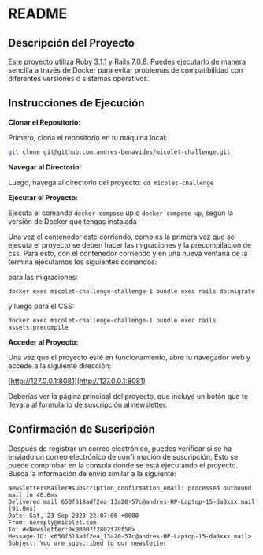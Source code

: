 # README

## Descripción del Proyecto

Este proyecto utiliza Ruby 3.1.1 y Rails 7.0.8. Puedes ejecutarlo de manera sencilla a través de Docker para evitar problemas de compatibilidad con diferentes versiones o sistemas operativos.

## Instrucciones de Ejecución

**Clonar el Repositorio:**

Primero, clona el repositorio en tu máquina local:

```bash
git clone git@github.com:andres-benavides/micolet-challenge.git
```

**Navegar al Directorio:**

Luego, navega al directorio del proyecto: `cd micolet-challenge`

**Ejecutar el Proyecto:**

Ejecuta el comando `docker-compose` up o `docker compose up`, según la versión de Docker que tengas instalada

Una vez el contenedor este corriendo, como es la primera vez que se ejecuta el proyecto se deben hacer las migraciones y la precompilacion de css. Para esto, con el contenedor corriendo y en una nueva ventana de la termina ejecutamos los siguientes comandos:

para las migraciones:

```docker exec micolet-challenge-challenge-1 bundle exec rails db:migrate```

y luego para el CSS:

```docker exec micolet-challenge-challenge-1 bundle exec rails assets:precompile```

**Acceder al Proyecto:**

Una vez que el proyecto esté en funcionamiento, abre tu navegador web y accede a la siguiente dirección:

[http://127.0.0.1:8081](http://127.0.0.1:8081)

Deberías ver la página principal del proyecto, que incluye un botón que te llevará al formulario de suscripción al newsletter.

## Confirmación de Suscripción
Después de registrar un correo electrónico, puedes verificar si se ha enviado un correo electrónico de confirmación de suscripción. Esto se puede comprobar en la consola donde se está ejecutando el proyecto. Busca la información de envío similar a la siguiente:
```
NewslettersMailer#subscription_confirmation_email: processed outbound mail in 40.8ms
Delivered mail 650f618adf2ea_13a20-57c@andres-HP-Laptop-15-da0xxx.mail (91.0ms)
Date: Sat, 23 Sep 2023 22:07:06 +0000
From: noreply@micolet.com
To: #<Newsletter:0x00007f2802f79f50>
Message-ID: <650f618adf2ea_13a20-57c@andres-HP-Laptop-15-da0xxx.mail>
Subject: You are subscribed to our newsletter
```
